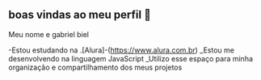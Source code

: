 ## boas vindas ao meu perfil 👋

Meu nome e gabriel biel

-Estou estudando na .[Alura]-(https://www.alura.com.br)
_Estou me desenvolvendo na linguagem JavaScript
_Utilizo esse espaço para minha organização e compartilhamento dos meus projetos
